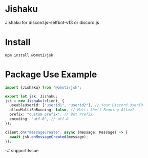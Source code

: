 # Jishaku
Jishaku for discord.js-selfbot-v13 or discord.js

# Install

```
npm install @omoti/jsk
```

# Package Use Example

```typescript
import {Jishaku} from '@omoti/jsk';

export let jsk: Jishaku;
jsk = new Jishaku(client, {
  useableUserId: ["userid1", "userid2"], // Your Discord UserID
  allowMultiShRunning: false, // Multi Shell Running Allow?
  prefix: "custom prefix", // Bot Prefix
  encoding: "utf-8", // utf-8 
});

client.on("messageCreate", async (message: Message) => {
  await jsk.onMessageCreated(message);
});
```

-# support:Issue
